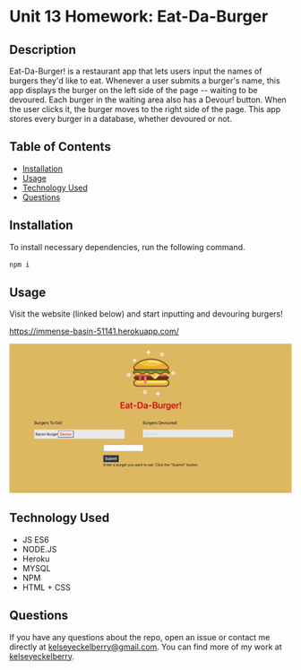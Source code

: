 # Unit 13 Homework: Eat-Da-Burger

## Description
Eat-Da-Burger! is a restaurant app that lets users input the names of burgers they'd like to eat. Whenever a user submits a burger's name, this app displays the burger on the left side of the page -- waiting to be devoured. Each burger in the waiting area also has a Devour! button. When the user clicks it, the burger moves to the right side of the page. This app stores every burger in a database, whether devoured or not.

## Table of Contents
* [Installation](#installation)
* [Usage](#usage)
* [Technology Used](#technology)
* [Questions](#questions)

## Installation
To install necessary dependencies, run the following command.
````bash
npm i
````

## Usage
Visit the website (linked below) and start inputting and devouring burgers!

https://immense-basin-51141.herokuapp.com/

![ScreenShot](./public/assets/img/sc.png)

## Technology Used
* JS ES6 
* NODE.JS 
* Heroku 
* MYSQL 
* NPM 
* HTML + CSS

## Questions
If you have any questions about the repo, open an issue or contact me directly at [kelseyeckelberry@gmail.com](kelseyeckelberry@gmail.com). You can find more of my work at [kelseyeckelberry](https://github.com/kelseyeckelberry). 
